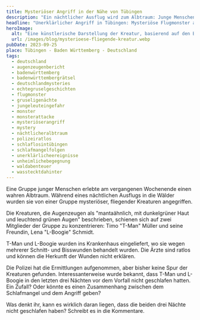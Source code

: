 ```yaml
---
title: Mysteriöser Angriff in der Nähe von Tübingen
description: "Ein nächtlicher Ausflug wird zum Albtraum: Junge Menschen in Tübingen von seltsamen, mantaähnlichen Kreaturen angegriffen. Zwei Verletzte, viele Fragen. Erfahren Sie die unheimliche Wahrheit, die Sie nachts wach halten wird."
headline: "Unerklärlicher Angriff in Tübingen: Mysteriöse Flugmonster attackieren junge Leute – Was steckt dahinter?"
heroImage:
  alt: "Eine künstlerische Darstellung der Kreatur, basierend auf den Beschreibungen der Gruppe. Hintergrund: Eine nächtliche Szenerie mit einem Vollmond und Wolken, die den Himmel bedecken. Sterne funkeln durch die Wolkenlücken, und die Silhouette eines Waldes ist am Horizont zu sehen"
  url: /images/blog/mysterioese-fliegende-kreatur.webp
pubDate: 2023-09-25
place: Tübingen - Baden Württemberg - Deutschland
tags:
  - deutschland
  - augenzeugenbericht
  - badenwürttemberg
  - badenwürttembergrätsel
  - deutschlandmysteries
  - echtegruselgeschichten
  - flugmonster
  - gruseligenächte
  - jungeleuteingefahr
  - monster
  - monsterattacke
  - mysteriöserangriff
  - mystery
  - nächtlicheralbtraum
  - polizeiratlos
  - schlaflosintübingen
  - schlafmangelfolgen
  - unerklärlicheereignisse
  - unheimlichebegegnung
  - waldabenteuer
  - wasstecktdahinter
---
```


Eine Gruppe junger Menschen erlebte am vergangenen Wochenende einen wahren Albtraum. Während eines nächtlichen Ausflugs in die Wälder wurden sie von einer Gruppe mysteriöser, fliegender Kreaturen angegriffen.

Die Kreaturen, die Augenzeugen als "mantaähnlich, mit dunkelgrüner Haut und leuchtend grünen Augen" beschrieben, schienen sich auf zwei Mitglieder der Gruppe zu konzentrieren: Timo "T-Man" Müller und seine Freundin, Lena "L-Boogie" Schmidt.

T-Man und L-Boogie wurden ins Krankenhaus eingeliefert, wo sie wegen mehrerer Schnitt- und Bisswunden behandelt wurden. Die Ärzte sind ratlos und können die Herkunft der Wunden nicht erklären.

Die Polizei hat die Ermittlungen aufgenommen, aber bisher keine Spur der Kreaturen gefunden. Interessanterweise wurde bekannt, dass T-Man und L-Boogie in den letzten drei Nächten vor dem Vorfall nicht geschlafen hatten. Ein Zufall? Oder könnte es einen Zusammenhang zwischen dem Schlafmangel und dem Angriff geben?

Was denkt ihr, kann es wirklich daran liegen, dass die beiden drei Nächte nicht geschlafen haben? Schreibt es in die Kommentare.
